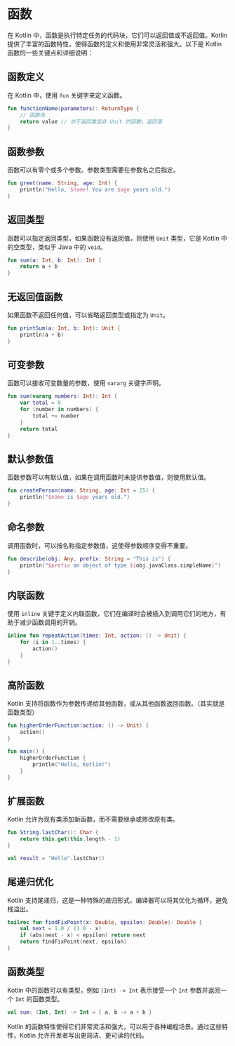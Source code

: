 # 函数

在 Kotlin 中，函数是执行特定任务的代码块，它们可以返回值或不返回值。Kotlin 提供了丰富的函数特性，使得函数的定义和使用非常灵活和强大。以下是 Kotlin 函数的一些关键点和详细说明：

## 函数定义

在 Kotlin 中，使用 `fun` 关键字来定义函数。

```kotlin
fun functionName(parameters): ReturnType {
    // 函数体
    return value // 对于返回类型非 Unit 的函数，返回值
}
```

## 函数参数

函数可以有零个或多个参数。参数类型需要在参数名之后指定。

```kotlin
fun greet(name: String, age: Int) {
    println("Hello, $name! You are $age years old.")
}
```

## 返回类型

函数可以指定返回类型，如果函数没有返回值，则使用 `Unit` 类型，它是 Kotlin 中的空类型，类似于 Java 中的 `void`。

```kotlin
fun sum(a: Int, b: Int): Int {
    return a + b
}
```

## 无返回值函数

如果函数不返回任何值，可以省略返回类型或指定为 `Unit`。

```kotlin
fun printSum(a: Int, b: Int): Unit {
    println(a + b)
}
```

## 可变参数

函数可以接收可变数量的参数，使用 `vararg` 关键字声明。

```kotlin
fun sum(vararg numbers: Int): Int {
    var total = 0
    for (number in numbers) {
        total += number
    }
    return total
}
```

## 默认参数值

函数参数可以有默认值，如果在调用函数时未提供参数值，则使用默认值。

```kotlin
fun createPerson(name: String, age: Int = 25) {
    println("$name is $age years old.")
}
```

## 命名参数

调用函数时，可以按名称指定参数值，这使得参数顺序变得不重要。

```kotlin
fun describe(obj: Any, prefix: String = "This is") {
    println("$prefix an object of type ${obj.javaClass.simpleName}")
}
```

## 内联函数

使用 `inline` 关键字定义内联函数，它们在编译时会被插入到调用它们的地方，有助于减少函数调用的开销。

```kotlin
inline fun repeatAction(times: Int, action: () -> Unit) {
    for (i in 1..times) {
        action()
    }
}
```

## 高阶函数

Kotlin 支持将函数作为参数传递给其他函数，或从其他函数返回函数。（其实就是函数类型）

```kotlin
fun higherOrderFunction(action: () -> Unit) {
    action()
}

fun main() {
    higherOrderFunction {
        println("Hello, Kotlin!")
    }
}
```

## 扩展函数

Kotlin 允许为现有类添加新函数，而不需要继承或修改原有类。

```kotlin
fun String.lastChar(): Char {
    return this.get(this.length - 1)
}

val result = "Hello".lastChar()
```

## 尾递归优化

Kotlin 支持尾递归，这是一种特殊的递归形式，编译器可以将其优化为循环，避免栈溢出。

```kotlin
tailrec fun findFixPoint(x: Double, epsilon: Double): Double {
    val next = 1.0 / (1.0 - x)
    if (abs(next - x) < epsilon) return next
    return findFixPoint(next, epsilon)
}
```

## 函数类型

Kotlin 中的函数可以有类型，例如 `(Int) -> Int` 表示接受一个 `Int` 参数并返回一个 `Int` 的函数类型。

```kotlin
val sum: (Int, Int) -> Int = { a, b -> a + b }
```

Kotlin 的函数特性使得它们非常灵活和强大，可以用于各种编程场景。通过这些特性，Kotlin 允许开发者写出更简洁、更可读的代码。
